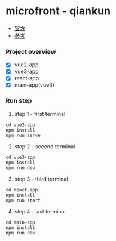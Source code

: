 # microfront - qiankun
- [官方](https://qiankun.umijs.org/zh/guide/tutorial#react-%E5%BE%AE%E5%BA%94%E7%94%A8)
- [参考](https://developer.aliyun.com/article/1116714#slide-10)
### Project overview
- [x] vue2-app
- [x] vue3-app
- [x] react-app
- [x] main-app(vue3)
### Run step
1. step 1 - first terminal
```shell
cd vue2-app
npm install
npm run serve
```
2. step 2 - second terminal
```shell
cd vue3-app
npm install 
npm run dev
```
3. step 3 - third terminal
```shell
cd react-app
npm install 
npm run start
```
4. step 4 - last terminal
```shell
cd main-app
npm install 
npm run dev
```
